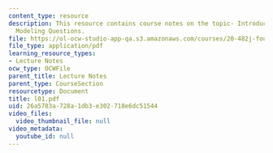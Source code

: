 ```yaml
---
content_type: resource
description: This resource contains course notes on the topic- Introduction and Protein
  Modeling Questions.
file: https://ol-ocw-studio-app-qa.s3.amazonaws.com/courses/20-482j-foundations-of-algorithms-and-computational-techniques-in-systems-biology-spring-2006/26a5783a728a1db3e302718e6dc51544_l01.pdf
file_type: application/pdf
learning_resource_types:
- Lecture Notes
ocw_type: OCWFile
parent_title: Lecture Notes
parent_type: CourseSection
resourcetype: Document
title: l01.pdf
uid: 26a5783a-728a-1db3-e302-718e6dc51544
video_files:
  video_thumbnail_file: null
video_metadata:
  youtube_id: null
---
```

